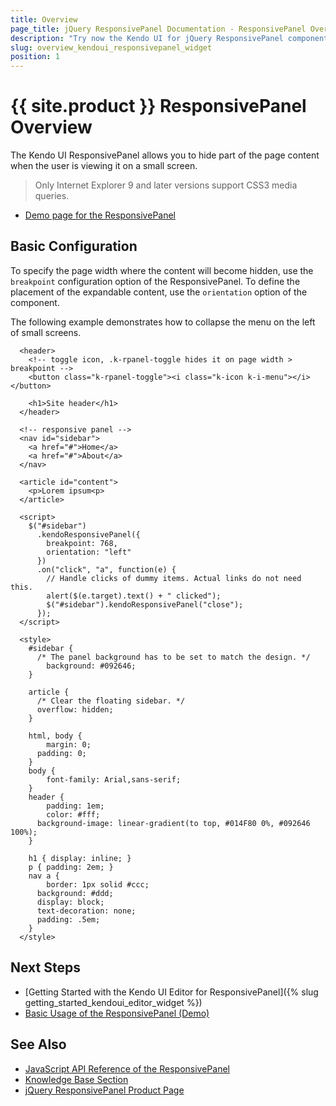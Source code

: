 ```yaml
---
title: Overview
page_title: jQuery ResponsivePanel Documentation - ResponsivePanel Overview
description: "Try now the Kendo UI for jQuery ResponsivePanel component providing options for hiding parts of the page content when the user is viewing the application on a small screen."
slug: overview_kendoui_responsivepanel_widget
position: 1
---
```


# {{ site.product }} ResponsivePanel Overview

The Kendo UI ResponsivePanel allows you to hide part of the page content when the user is viewing it on a small screen.

> Only Internet Explorer 9 and later versions support CSS3 media queries.

* [Demo page for the ResponsivePanel](https://demos.telerik.com/kendo-ui/responsive-panel/index)

## Basic Configuration

To specify the page width where the content will become hidden, use the `breakpoint` configuration option of the ResponsivePanel. To define the placement of the expandable content, use the `orientation` option of the component.

The following example demonstrates how to collapse the menu on the left of small screens.

```dojo
  <header>
    <!-- toggle icon, .k-rpanel-toggle hides it on page width > breakpoint -->
    <button class="k-rpanel-toggle"><i class="k-icon k-i-menu"></i></button>

    <h1>Site header</h1>
  </header>

  <!-- responsive panel -->
  <nav id="sidebar">
    <a href="#">Home</a>
    <a href="#">About</a>
  </nav>

  <article id="content">
    <p>Lorem ipsum<p>
  </article>

  <script>
    $("#sidebar")
      .kendoResponsivePanel({
        breakpoint: 768,
        orientation: "left"
      })
      .on("click", "a", function(e) {
        // Handle clicks of dummy items. Actual links do not need this.
        alert($(e.target).text() + " clicked");
        $("#sidebar").kendoResponsivePanel("close");
      });
  </script>

  <style>
    #sidebar {
      /* The panel background has to be set to match the design. */
        background: #092646;
    }

    article {
      /* Clear the floating sidebar. */
      overflow: hidden;
    }

    html, body {
        margin: 0;
      padding: 0;
    }
    body {
        font-family: Arial,sans-serif;
    }
    header {
        padding: 1em;
        color: #fff;
      background-image: linear-gradient(to top, #014F80 0%, #092646 100%);
    }

    h1 { display: inline; }
    p { padding: 2em; }
    nav a {
        border: 1px solid #ccc;
      background: #ddd;
      display: block;
      text-decoration: none;
      padding: .5em;
    }
  </style>
```

## Next Steps 

* [Getting Started with the Kendo UI Editor for ResponsivePanel]({% slug getting_started_kendoui_editor_widget %})
* [Basic Usage of the ResponsivePanel (Demo)](https://demos.telerik.com/kendo-ui/responsive-panel/index)

## See Also

* [JavaScript API Reference of the ResponsivePanel](/api/javascript/ui/responsivepanel)
* [Knowledge Base Section](/knowledge-base)
* [jQuery ResponsivePanel Product Page](https://www.telerik.com/kendo-jquery-ui/responsivepanel)

